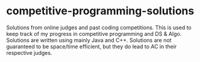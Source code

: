 # competitive-programming-solutions
Solutions from online judges and past coding competitions. This is used to keep track of my progress in competitive programming and DS & Algo. Solutions are written using mainly Java and C++.
Solutions are not guaranteed to be space/time efficient, but they do lead to AC in their respective judges.
